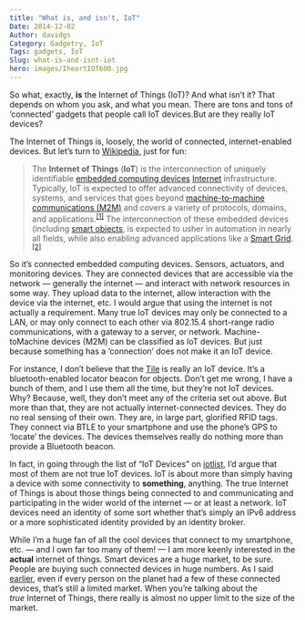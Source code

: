 ```yaml
---
title: "What is, and isn't, IoT"
Date: 2014-12-02
Author: davidgs
Category: Gadgetry, IoT
Tags: gadgets, IoT
Slug: what-is-and-isnt-iot
hero: images/IheartIOT600.jpg
---
```


So what, exactly, **is** the Internet of Things (IoT)? And what isn’t it? That depends on whom you ask, and what you mean. There are tons and tons of ‘connected’ gadgets that people call IoT devices.But are they really IoT devices? 

The Internet of Things is, loosely, the world of connected, internet-enabled devices. But let’s turn to [Wikipedia](http://en.wikipedia.org/wiki/Internet_of_Things), just for fun:

> The **Internet of Things** (**IoT**) is the interconnection of uniquely identifiable [embedded computing devices](http://en.wikipedia.org/wiki/Embedded_system "Embedded system") [Internet](http://en.wikipedia.org/wiki/Internet "Internet") infrastructure. Typically, IoT is expected to offer advanced connectivity of devices, systems, and services that goes beyond [machine-to-machine communications (M2M)](http://en.wikipedia.org/wiki/Machine_to_machine "Machine to machine") and covers a variety of protocols, domains, and applications.<sup>[[1]](http://en.wikipedia.org/wiki/Internet_of_Things#cite_note-M2M-IoT-1)</sup> The interconnection of these embedded devices (including [smart objects](http://en.wikipedia.org/wiki/Smart_objects "Smart objects"), is expected to usher in automation in nearly all fields, while also enabling advanced applications like a [Smart Grid](http://en.wikipedia.org/wiki/Smart_grid "Smart grid").<sup>[[2]](http://en.wikipedia.org/wiki/Internet_of_Things#cite_note-Smart-IoT-2)</sup>

So it’s connected embedded computing devices. Sensors, actuators, and monitoring devices. They are connected devices that are accessible via the network — generally the internet — and interact with network resources in some way. They upload data to the internet, allow interaction with the device via the internet, etc. I would argue that using the internet is not actually a requirement. Many true IoT devices may only be connected to a LAN, or may only connect to each other via 802.15.4 short-range radio communications, with a gateway to a server, or network. Machine-toMachine devices (M2M) can be classified as IoT devices. But just because something has a ‘connection’ does not make it an IoT device.

For instance, I don’t believe that the [Tile](https://www.thetileapp.com) is really an IoT device. It’s a bluetooth-enabled locator beacon for objects. Don’t get me wrong, I have a bunch of them, and I use them all the time, but they’re not IoT devices. Why? Because, well, they don’t meet any of the criteria set out above. But more than that, they are not actually internet-connected devices. They do no real sensing of their own. They are, in large part, glorified RFID tags. They connect via BTLE to your smartphone and use the phone’s GPS to ‘locate’ the devices. The devices themselves really do nothing more than provide a Bluetooth beacon.

In fact, in going through the list of “IoT Devices” on [iotlist](http://iotlist.co), I’d argue that most of them are not true IoT devices. IoT is about more than simply having a device with some connectivity to **something**, anything. The true Internet of Things is about those things being connected to and communicating and participating in the wider world of the internet — or at least a network. IoT devices need an identity of some sort whether that’s simply an IPv6 address or a more sophisticated identity provided by an identity broker. 

While I’m a huge fan of all the cool devices that connect to my smartphone, etc. — and I own far too many of them! — I am more keenly interested in the **actual** internet of things. Smart devices are a huge market, to be sure. People are buying such connected devices in huge numbers. As I said [earlier](/posts/category/iot/whos-going-to-drive-iot-innovation/), even if every person on the planet had a few of these connected devices, that’s still a limited market. When you’re talking about the *true* Internet of Things, there really is almost no upper limit to the size of the market.
